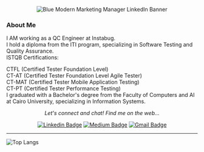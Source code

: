 
<div align='center'>


![Blue Modern Marketing Manager LinkedIn Banner](https://github.com/sohilaabdallaa/sohilaabdallaa/assets/53753947/641b0395-e357-463a-a327-57bda6379555)

</div>

  
### About Me
I AM working as a QC Engineer at Instabug.  
I hold a diploma from the ITI program, specializing in Software Testing and Quality Assurance.   
ISTQB Certifications:

CTFL (Certified Tester Foundation Level)  
CT-AT (Certified Tester Foundation Level Agile Tester)  
CT-MAT (Certified Tester Mobile Application Testing)  
CT-PT (Certified Tester Performance Testing)  
I graduated with a Bachelor's degree from the Faculty of Computers and AI at Cairo University, specializing in Information Systems.

 <!---
### Languages and Tools 💻

<p align="center">

  <div align="center">
  
  <code><img height="60" src="https://raw.githubusercontent.com/github/explore/80688e429a7d4ef2fca1e82350fe8e3517d3494d/topics/c/c.png"></code> <code><img height="60" src="https://raw.githubusercontent.com/github/explore/80688e429a7d4ef2fca1e82350fe8e3517d3494d/topics/cpp/cpp.png"></code> <code><img height="60" src="https://raw.githubusercontent.com/devicons/devicon/master/icons/java/java-original-wordmark.svg"></code> <code><img height="60" src="https://raw.githubusercontent.com/github/explore/80688e429a7d4ef2fca1e82350fe8e3517d3494d/topics/python/python.png"></code> <code><img height="60" src="https://raw.githubusercontent.com/github/explore/80688e429a7d4ef2fca1e82350fe8e3517d3494d/topics/html/html.png"></code> <code><img height="60" src="https://raw.githubusercontent.com/github/explore/80688e429a7d4ef2fca1e82350fe8e3517d3494d/topics/css/css.png"></code> <code><img height="60" src="https://raw.githubusercontent.com/github/explore/80688e429a7d4ef2fca1e82350fe8e3517d3494d/topics/bootstrap/bootstrap.png"></code> <code><img height="60" src="https://raw.githubusercontent.com/github/explore/80688e429a7d4ef2fca1e82350fe8e3517d3494d/topics/mysql/mysql.png"></code> <code><img height="60" src="https://raw.githubusercontent.com/github/explore/80688e429a7d4ef2fca1e82350fe8e3517d3494d/topics/git/git.png"></code> <code><img height="60" src="https://raw.githubusercontent.com/github/explore/80688e429a7d4ef2fca1e82350fe8e3517d3494d/topics/terminal/terminal.png"></code>

  </div>
  </p>
  
--->
<div align = 'center'>
  <p align="center">
  <i> Let's connect and chat! Find me on the web...</i>

   [![Linkedin Badge](https://img.shields.io/badge/-sohilaabdalla-blue?style=flat-square&logo=Linkedin&logoColor=white&link=https://www.linkedin.com/in/sohila-abdalla)](https://www.linkedin.com/in/sohila-abdalla) 
   [![Medium Badge](https://img.shields.io/badge/-@sohilaabdalla-000000?style=flat&labelColor=000000&logo=Medium&link=https://medium.com/@sohilaabdalla113)](https://medium.com/@sohilaabdalla113) 
   [![Gmail Badge](https://img.shields.io/badge/-sohilaabdalla-c14438?style=flat-square&logo=Gmail&logoColor=white&link=mailto:sohilaabdalla113@gmail.com)](mailto:sohilaabdalla113@gmail.com)
  </p>
</div>
  </div>
  
  
  <!-- [![Twitter Badge](https://img.shields.io/badge/-@verma_anushkaa-1ca0f1?style=flat-square&labelColor=1ca0f1&logo=twitter&logoColor=white&link=https://twitter.com/verma_anushkaa)](https://twitter.com/verma_anushkaa) 
  [![GeeksforGeeks Badge](https://img.shields.io/badge/-sohilaabdalla-1c6340?style=flat&logo=GeeksforGeeks&logoColor=white&link=https://auth.geeksforgeeks.org/user/sohilaabdalla113/)](https://auth.geeksforgeeks.org/user/sohilaabdalla113/)

  
  
  ![nagln's's github stats](https://github-readme-stats.vercel.app/api?username=sohilaabdallaa&count_private=true&show_icons=true)
-->

---
<!--
<a href="https://www.linkedin.com/in/sohila-abdalla/"> <img alt="LinkedIn" src="https://img.shields.io/badge/LinkedIn-sohila%20abdalla%20-blue?style=flat&logo=linkedin"></a> [![Instagram Badge](https://img.shields.io/badge/sohila.abdalla_-purple?&logo=instagram&logoColor=white&link=[https://www.instagram.com/sohila.abdalla/](https://www.instagram.com/sohila.abdalla/))](https://www.instagram.com/sohila.abdalla/)
**sohilaabdallaa/sohilaabdallaa** is a ✨ _special_ ✨ repository because its `README.md` (this file) appears on your GitHub profile.

-->
<!-- 
 
![](https://user-images.githubusercontent.com/53753947/234941254-513b6987-d712-4da9-8e01-01b415bbbcbb.gif)
  ![Top Langs](https://github-readme-stats.vercel.app/api/top-langs/?username=sohilaabdallaa&layout=compact)

 -->

![Top Langs](https://github-readme-stats.vercel.app/api/top-langs/?username=sohilaabdallaa&layout=compact)
